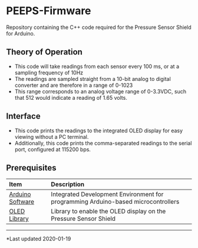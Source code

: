 # PEEPS-Firmware
Repository containing the C++ code required for the Pressure Sensor Shield for Arduino.

## Theory of Operation
* This code will take readings from each sensor every 100 ms, or at a sampling frequency of 10Hz
* The readings are sampled straight from a 10-bit analog to digital converter and are therefore in a range of 0-1023
* This range corresponds to an analog voltage range of 0-3.3VDC, such that 512 would indicate a reading of 1.65 volts.

## Interface
* This code prints the readings to the integrated OLED display for easy viewing without a PC terminal.
* Additionally, this code prints the comma-separated readings to the serial port, configured at 115200 bps.

## Prerequisites
|**Item**|**Description**|
|:-------|:--------------|
|[Arduino Software](www.arduino.cc/en/Main/Software)|Integrated Development Environment for programming Arduino-based microcontrollers|
|[OLED Library](SparkFun_Micro_OLED_Arduino_Library-master.zip)|Library to enable the OLED display on the Pressure Sensor Shield|

---
*Last updated 2020-01-19
